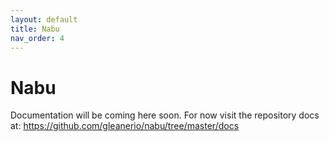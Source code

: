 ```yaml
---
layout: default
title: Nabu
nav_order: 4
---
```


# Nabu

Documentation will be coming here soon.  For now visit the 
repository docs at: https://github.com/gleanerio/nabu/tree/master/docs